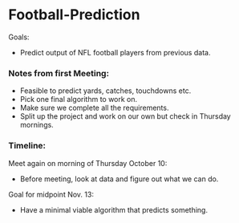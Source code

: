 # Football-Prediction
Goals: 
* Predict output of NFL football players from previous data.

### Notes from first Meeting:
* Feasible to predict yards, catches, touchdowns etc.
* Pick one final algorithm to work on.
* Make sure we complete all the requirements.
* Split up the project and work on our own but check in Thursday mornings.

### Timeline:
Meet again on morning of Thursday October 10:
* Before meeting, look at data and figure out what we can do.

Goal for midpoint Nov. 13:
* Have a minimal viable algorithm that predicts something.
